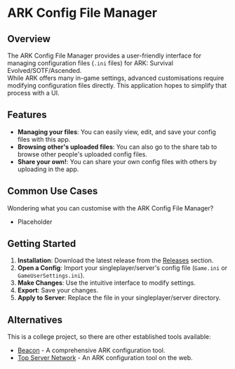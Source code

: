 # ARK Config File Manager

## Overview

The ARK Config File Manager provides a user-friendly interface for managing configuration files (`.ini` files) for ARK: Survival Evolved/SOTF/Ascended.  
While ARK offers many in-game settings, advanced customisations require modifying configuration files directly. This application hopes to simplify that process with a UI.

## Features

- **Managing your files**: You can easily view, edit, and save your config files with this app.
- **Browsing other's uploaded files**: You can also go to the share tab to browse other people's uploaded config files.
- **Share your own!**: You can share your own config files with others by uploading in the app.

## Common Use Cases

Wondering what you can customise with the ARK Config File Manager?

- Placeholder

## Getting Started

1. **Installation**: Download the latest release from the [Releases](https://github.com/Ryano2022/ATU-Year-4-Final-Year-Project/releases) section.
2. **Open a Config**: Import your singleplayer/server's config file (`Game.ini` or `GameUserSettings.ini`).
3. **Make Changes**: Use the intuitive interface to modify settings.
4. **Export**: Save your changes.
5. **Apply to Server**: Replace the file in your singleplayer/server directory.

## Alternatives

This is a college project, so there are other established tools available:

- [Beacon](https://usebeacon.app/) - A comprehensive ARK configuration tool.
- [Top Server Network](https://topserver.network/ark-server-settings-generator/) - An ARK configuration tool on the web.
